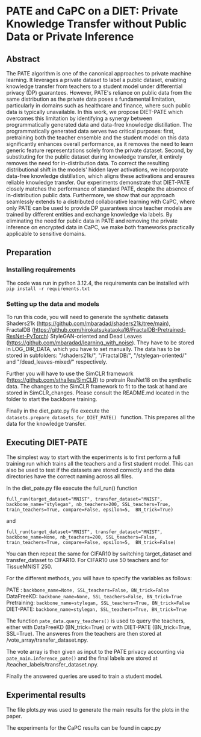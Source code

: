 # PATE and CaPC on a DIET: Private Knowledge Transfer without Public Data or Private Inference

## Abstract
The PATE algorithm is one of the canonical approaches to private machine learning. It leverages a private dataset to label a public dataset, enabling knowledge transfer from teachers to a student model under differential privacy (DP) guarantees. However, PATE's reliance on public data from the same distribution as the private data poses a fundamental limitation, particularly in domains such as healthcare and finance, where such public data is typically unavailable. In this work, we propose DIET-PATE which overcomes this limitation by identifying a synergy between programmatically generated data and data-free knowledge distillation. The programmatically generated data serves two critical purposes: first, pretraining both the teacher ensemble and the student model on this data significantly enhances overall performance, as it removes the need to learn generic feature representations solely from the private dataset. Second, by substituting for the public dataset during knowledge transfer, it entirely removes the need for in-distribution data. To correct the resulting distributional shift in the models' hidden layer activations, we incorporate data-free knowledge distillation, which aligns these activations and ensures reliable knowledge transfer. Our experiments demonstrate that DIET-PATE closely matches the performance of standard PATE, despite the absence of in-distribution public data. Furthermore, we show that our approach seamlessly extends to a distributed collaborative learning with CaPC, where only PATE can be used to provide DP guarantees since teacher models are trained by different entities and exchange knowledge via labels. By eliminating the need for public data in PATE and removing the private inference on encrypted data in CaPC, we make both frameworks practically applicable to sensitive domains.

## Preparation

### Installing requirements

The code was run in python 3.12.4, the requirements can be installed with ``` pip install -r requirements.txt```

### Setting up the data and models

To run this code, you will need to generate the synthetic datasets Shaders21k (https://github.com/mbaradad/shaders21k/tree/main), FractalDB (https://github.com/hirokatsukataoka16/FractalDB-Pretrained-ResNet-PyTorch) StyleGAN-oriented and Dead Leaves (https://github.com/mbaradad/learning_with_noise).
They have to be stored in LOG_DIR_DATA, which you have to set manually. The data has to be stored in subfolders: "/shaders21k/", "/FractalDB/", "/stylegan-oriented/" and "/dead_leaves-mixed/" respectively.  

Further you will have to use the SimCLR framework (https://github.com/sthalles/SimCLR) to pretrain ResNet18 on the synthetic data. The changes to the SimCLR framework to fit to the task at hand are stored in SimCLR_changes. Please consult the README.md located in the folder to start the backbone training. 

Finally in the diet_pate.py file execute the ```datasets.prepare_datasets_for_DIET_PATE() ``` function. This prepares all the data for the knowledge transfer.

## Executing DIET-PATE

The simplest way to start with the experiments is to first perform a full training run which trains all the teachers and a first student model. This can also be used to test if the datasets are stored correctly and the data directories have the correct naming across all files.

In the diet_pate.py file execute the full_run() function

```full_run(target_dataset="MNIST", transfer_dataset="MNIST", backbone_name="stylegan", nb_teachers=200, SSL_teachers=True, train_teachers=True, compare=False, epsilon=5,  BN_trick=True) ```

and 

```full_run(target_dataset="MNIST", transfer_dataset="MNIST", backbone_name=None, nb_teachers=200, SSL_teachers=False, train_teachers=True, compare=False, epsilon=5,  BN_trick=False) ```

You can then repeat the same for CIFAR10 by switching target_dataset and transfer_dataset to CIFAR10. For CIFAR10 use 50 teachers and for TissueMNIST 250. 

For the different methods, you will have to specify the variables as follows:

PATE : ```backbone_name=None, SSL_teachers=False, BN_trick=False ```  
DataFreeKD: ```backbone_name=None, SSL_teachers=False, BN_trick=True ```  
Pretraining: ```backbone_name=stylegan, SSL_teachers=True, BN_trick=False ```  
DIET-PATE: ```backbone_name=stylegan, SSL_teachers=True, BN_trick=True ```  

The function ```pate_data.query_teachers()``` is used to query the teachers, either with DataFreeKD (BN_trick=True) or with DIET-PATE (BN_trick=True, SSL=True). The answeres from the teachers are then stored at /vote_array/transfer_dataset.npy.  

The vote array is then given as input to the PATE privacy accounting via ```pate_main.inference_pate()``` and the final labels are stored at /teacher_labels/transfer_dataset.npy.  

Finally the answered queries are used to train a student model.


## Experimental results

The file plots.py was used to generate the main results for the plots in the paper.

The experiments for the CaPC results can be found in capc.py 
